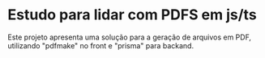 # Estudo para lidar com PDFS em js/ts

Este projeto apresenta uma solução para a geração de arquivos em PDF, utilizando "pdfmake" no front e "prisma" para backand.
